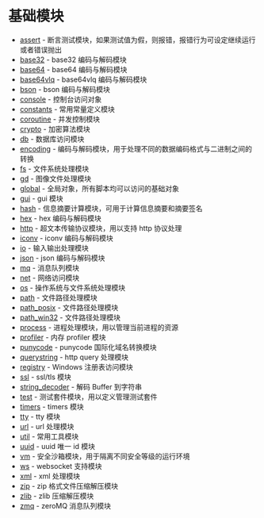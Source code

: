 # 基础模块
* [assert](ifs/assert.md) - 断言测试模块，如果测试值为假，则报错，报错行为可设定继续运行或者错误抛出
* [base32](ifs/base32.md) - base32 编码与解码模块
* [base64](ifs/base64.md) - base64 编码与解码模块
* [base64vlq](ifs/base64vlq.md) - base64vlq 编码与解码模块
* [bson](ifs/bson.md) - bson 编码与解码模块
* [console](ifs/console.md) - 控制台访问对象
* [constants](ifs/constants.md) - 常用常量定义模块
* [coroutine](ifs/coroutine.md) - 并发控制模块
* [crypto](ifs/crypto.md) - 加密算法模块
* [db](ifs/db.md) - 数据库访问模块
* [encoding](ifs/encoding.md) - 编码与解码模块，用于处理不同的数据编码格式与二进制之间的转换
* [fs](ifs/fs.md) - 文件系统处理模块
* [gd](ifs/gd.md) - 图像文件处理模块
* [global](ifs/global.md) - 全局对象，所有脚本均可以访问的基础对象
* [gui](ifs/gui.md) - gui 模块
* [hash](ifs/hash.md) - 信息摘要计算模块，可用于计算信息摘要和摘要签名
* [hex](ifs/hex.md) - hex 编码与解码模块
* [http](ifs/http.md) - 超文本传输协议模块，用以支持 http 协议处理
* [iconv](ifs/iconv.md) - iconv 编码与解码模块
* [io](ifs/io.md) - 输入输出处理模块
* [json](ifs/json.md) - json 编码与解码模块
* [mq](ifs/mq.md) - 消息队列模块
* [net](ifs/net.md) - 网络访问模块
* [os](ifs/os.md) - 操作系统与文件系统处理模块
* [path](ifs/path.md) - 文件路径处理模块
* [path_posix](ifs/path_posix.md) - 文件路径处理模块
* [path_win32](ifs/path_win32.md) - 文件路径处理模块
* [process](ifs/process.md) - 进程处理模块，用以管理当前进程的资源
* [profiler](ifs/profiler.md) - 内存 profiler 模块
* [punycode](ifs/punycode.md) - punycode 国际化域名转换模块
* [querystring](ifs/querystring.md) - http query 处理模块
* [registry](ifs/registry.md) - Windows 注册表访问模块
* [ssl](ifs/ssl.md) - ssl/tls 模块
* [string_decoder](ifs/string_decoder.md) - 解码 Buffer 到字符串
* [test](ifs/test.md) - 测试套件模块，用以定义管理测试套件
* [timers](ifs/timers.md) - timers 模块
* [tty](ifs/tty.md) - tty 模块
* [url](ifs/url.md) - url 处理模块
* [util](ifs/util.md) - 常用工具模块
* [uuid](ifs/uuid.md) - uuid 唯一 id 模块
* [vm](ifs/vm.md) - 安全沙箱模块，用于隔离不同安全等级的运行环境
* [ws](ifs/ws.md) - websocket 支持模块
* [xml](ifs/xml.md) - xml 处理模块
* [zip](ifs/zip.md) - zip 格式文件压缩解压模块
* [zlib](ifs/zlib.md) - zlib 压缩解压模块
* [zmq](ifs/zmq.md) - zeroMQ 消息队列模块
